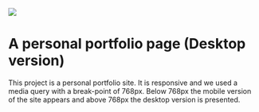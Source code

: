 ![](https://img.shields.io/badge/Microverse-blueviolet)

# A personal portfolio page (Desktop version) 

This project is a personal portfolio site. It is responsive and we used a media query with a break-point of 768px.
Below 768px the mobile version of the site appears and above 768px the desktop version is presented.

